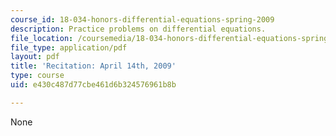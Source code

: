 ```yaml
---
course_id: 18-034-honors-differential-equations-spring-2009
description: Practice problems on differential equations.
file_location: /coursemedia/18-034-honors-differential-equations-spring-2009/e430c487d77cbe461d6b324576961b8b_MIT18_034s09_rec15_4_14.pdf
file_type: application/pdf
layout: pdf
title: 'Recitation: April 14th, 2009'
type: course
uid: e430c487d77cbe461d6b324576961b8b

---
```

None